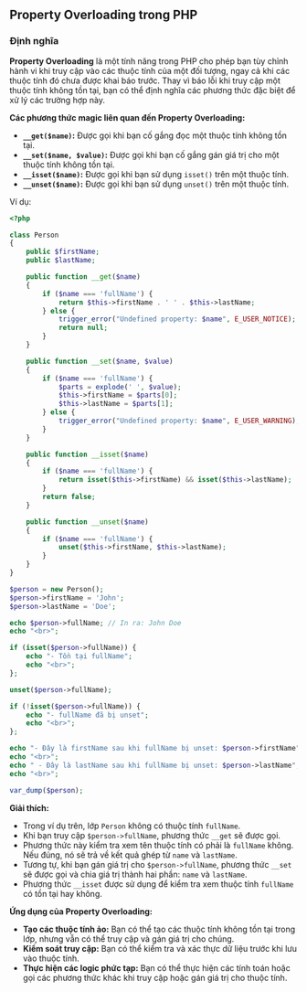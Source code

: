 ## Property Overloading trong PHP

### Định nghĩa

**Property Overloading** là một tính năng trong PHP cho phép bạn tùy chỉnh hành vi khi truy cập vào các thuộc tính của một đối tượng, ngay cả khi các thuộc tính đó chưa được khai báo trước. Thay vì báo lỗi khi truy cập một thuộc tính không tồn tại, bạn có thể định nghĩa các phương thức đặc biệt để xử lý các trường hợp này.

**Các phương thức magic liên quan đến Property Overloading:**

- **`__get($name)`:** Được gọi khi bạn cố gắng đọc một thuộc tính không tồn tại.
- **`__set($name, $value)`:** Được gọi khi bạn cố gắng gán giá trị cho một thuộc tính không tồn tại.
- **`__isset($name)`:** Được gọi khi bạn sử dụng `isset()` trên một thuộc tính.
- **`__unset($name)`:** Được gọi khi bạn sử dụng `unset()` trên một thuộc tính.

Ví dụ:

```php
<?php

class Person
{
    public $firstName;
    public $lastName;

    public function __get($name)
    {
        if ($name === 'fullName') {
            return $this->firstName . ' ' . $this->lastName;
        } else {
            trigger_error("Undefined property: $name", E_USER_NOTICE);
            return null;
        }
    }

    public function __set($name, $value)
    {
        if ($name === 'fullName') {
            $parts = explode(' ', $value);
            $this->firstName = $parts[0];
            $this->lastName = $parts[1];
        } else {
            trigger_error("Undefined property: $name", E_USER_WARNING);
        }
    }

    public function __isset($name)
    {
        if ($name === 'fullName') {
            return isset($this->firstName) && isset($this->lastName);
        }
        return false;
    }

    public function __unset($name)
    {
        if ($name === 'fullName') {
            unset($this->firstName, $this->lastName);
        }
    }
}

$person = new Person();
$person->firstName = 'John';
$person->lastName = 'Doe';

echo $person->fullName; // In ra: John Doe
echo "<br>";

if (isset($person->fullName)) {
    echo "- Tồn tại fullName";
    echo "<br>";
};

unset($person->fullName);

if (!isset($person->fullName)) {
    echo "- fullName đã bị unset";
    echo "<br>";
};

echo "- Đây là firstName sau khi fullName bị unset: $person->firstName";
echo "<br>";
echo " - Đây là lastName sau khi fullName bị unset: $person->lastName";
echo "<br>";

var_dump($person);
```

**Giải thích:**

- Trong ví dụ trên, lớp `Person` không có thuộc tính `fullName`.
- Khi bạn truy cập `$person->fullName`, phương thức `__get` sẽ được gọi.
- Phương thức này kiểm tra xem tên thuộc tính có phải là `fullName` không. Nếu đúng, nó sẽ trả về kết quả ghép từ `name` và `lastName`.
- Tương tự, khi bạn gán giá trị cho `$person->fullName`, phương thức `__set` sẽ được gọi và chia giá trị thành hai phần: `name` và `lastName`.
- Phương thức `__isset` được sử dụng để kiểm tra xem thuộc tính `fullName` có tồn tại hay không.

**Ứng dụng của Property Overloading:**

- **Tạo các thuộc tính ảo:** Bạn có thể tạo các thuộc tính không tồn tại trong lớp, nhưng vẫn có thể truy cập và gán giá trị cho chúng.
- **Kiểm soát truy cập:** Bạn có thể kiểm tra và xác thực dữ liệu trước khi lưu vào thuộc tính.
- **Thực hiện các logic phức tạp:** Bạn có thể thực hiện các tính toán hoặc gọi các phương thức khác khi truy cập hoặc gán giá trị cho thuộc tính.
